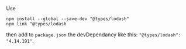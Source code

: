 
Use
```
npm install --global --save-dev "@types/lodash"
npm link "@types/lodash
```

then add to `package.json` the devDependancy like this: `"@types/lodash": "4.14.191"`.
